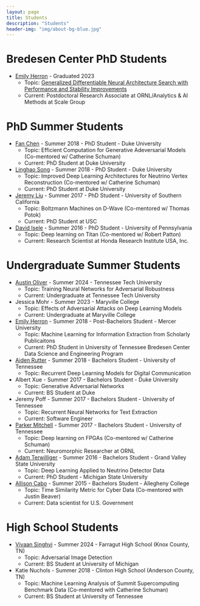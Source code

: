 ```yaml
---
layout: page
title: Students
description: "Students"
header-img: "img/about-bg-blue.jpg"
---
```

# Bredesen Center PhD Students 
- [Emily Herron](https://www.linkedin.com/in/emily-herron-623b43aa/) - Graduated 2023
    - Topic: [Generalized Differentiable Neural Architecture Search with Performance and Stability Improvements](https://trace.tennessee.edu/utk_graddiss/9174/)
    - Current: Postdoctoral Research Associate at ORNL/Analytics & AI Methods at Scale Group
    
# PhD Summer Students
- [Fan Chen](https://cei.pratt.duke.edu/people/fan-chen) - Summer 2018 - PhD Student - Duke University
    - Topic: Efficient Computation for Generative Adeversarial Models (Co-mentored w/ Catherine Schuman)
    - Current: PhD Student at Duke University
- [Linghao Song](https://cei.pratt.duke.edu/people/linghao-song) - Summer 2018 - PhD Student - Duke University
    - Topic: Improved Deep Learning Architectures for Neutrino Vertex Reconstruction (Co-mentored w/ Catherine Schuman)
    - Current: PhD Student at Duke University
- [Jeremy Liu](http://www-scf.usc.edu/~jeremyjl/) - Summer 2017 - PhD Student - University of Southern California
    - Topic: Boltzmann Machines on D-Wave (Co-mentored w/ Thomas Potok)
    - Current: PhD Student at USC
- [David Isele](https://www.grasp.upenn.edu/people/david-isele) - Summer 2016 - PhD Student - University of Pennsylvania 
    - Topic: Deep learning on Titan (Co-mentored w/ Robert Patton)
    - Current: Research Scientist at Honda Research Institute USA, Inc.

# Undergraduate Summer Students
- [Austin Oliver](https://www.linkedin.com/in/austinwoliver/) - Summer 2024 - Tennessee Tech University
    - Topic: Training Neural Networks for Adversarial Robustness
    - Current: Undergraduate at Tennessee Tech University 
- Jessica Mohr -  Summer 2023 - Maryville College
    - Topic: Effects of Adversarial Attacks on Deep Learning Models
    - Current: Undergraduate at Maryville College
- [Emily Herron](https://www.linkedin.com/in/emily-herron-623b43aa/) - Summer 2018 - Post-Bachelors Student - Mercer University
    - Topic: Machine Learning for Information Extraction from Scholarly Publicaitons
    - Current: PhD Student in University of Tennessee Bredesen Center Data Science and Engineering Program
- [Aiden Rutter](https://www.linkedin.com/in/aiden-rutter) - Summer 2018 - Bachelors Student - University of Tennessee
    - Topic: Recurrent Deep Learning Models for Digital Communication
- Albert Xue - Summer 2017 - Bachelors Student - Duke University 
    - Topic: Generative Adversarial Networks
    - Current: BS Student at Duke
- Jeremy Poff - Summer 2017 - Bachelors Student - University of Tennessee
    - Topic: Recurrent Neural Networks for Text Extraction
    - Current: Software Engineer
- [Parker Mitchell](https://parker.mmtechonline.com/personal_site/) - Summer 2017 - Bachelors Student - University of Tennessee
    - Topic: Deep learning on FPGAs (Co-mentored w/ Catherine Schuman)
    - Current: Neuromorphic Researcher at ORNL
- [Adam Terwilliger](https://www.linkedin.com/in/adamterwilliger/) - Summer 2016 - Bachelors Student - Grand Valley State University
    - Topic: Deep Learning Applied to Neutrino Detector Data
    - Current: PhD Student - Michigan State University
- [Allison Cabo](https://www.linkedin.com/in/allison-cabo-23b73a78/) - Summer 2015 - Bachelors Student - Allegheny College
    - Topic: Time Similarity Metric for Cyber Data (Co-mentored with Justin Beaver)
    - Current: Data scientist for U.S. Government

# High School Students
- [Vivaan Singhvi](https://www.linkedin.com/in/vivaan-singhvi-02525027a) - Summer 2024 - Farragut High School (Knox County, TN)
    - Topic: Adversarial Image Detection
    - Current: BS Student at University of Michigan  
- Katie Nuchols - Summer 2018 - Clinton High School (Anderson County, TN)
    - Topic: Machine Learning Analysis of Summit Supercomputing Benchmark Data (Co-mentored with Catherine Schuman)
    - Current: BS Student at University of Tennessee

